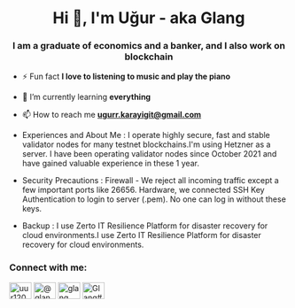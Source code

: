 <h1 align="center">Hi 👋, I'm Uğur - aka Glang</h1>
<h3 align="center">I am a graduate of economics and a banker, and I also work on blockchain</h3>

- ⚡ Fun fact **I love to listening to music and play the piano**

- 🌱 I’m currently learning **everything**

- 📫 How to reach me **ugurr.karayigit@gmail.com**

- Experiences and About Me : I operate highly secure, fast and stable validator nodes for many testnet blockchains.I'm using Hetzner as a server. I have been operating validator nodes since October 2021 and have gained valuable experience in these 1 year.

- Security Precautions : Firewall - We reject all incoming traffic except a few important ports like 26656. Hardware, we connected SSH Key Authentication to login to server (.pem). No one can log in without these keys.

- Backup : I use Zerto IT Resilience Platform for disaster recovery for cloud environments.I use Zerto IT Resilience Platform for disaster recovery for cloud environments.

<h3 align="left">Connect with me:</h3>
<p align="left">
<a href="https://twitter.com/uur12080840" target="blank"><img align="center" src="https://raw.githubusercontent.com/rahuldkjain/github-profile-readme-generator/master/src/images/icons/Social/twitter.svg" alt="uur12080840" height="30" width="40" /></a>
<a href="https://medium.com/@glangprd" target="blank"><img align="center" src="https://raw.githubusercontent.com/rahuldkjain/github-profile-readme-generator/master/src/images/icons/Social/medium.svg" alt="@glangprd" height="30" width="40" /></a>
<a href="https://www.youtube.com/c/glang" target="blank"><img align="center" src="https://raw.githubusercontent.com/rahuldkjain/github-profile-readme-generator/master/src/images/icons/Social/youtube.svg" alt="glang" height="30" width="40" /></a>
<a href="https://discord.gg/Glang#5676" target="blank"><img align="center" src="https://raw.githubusercontent.com/rahuldkjain/github-profile-readme-generator/master/src/images/icons/Social/discord.svg" alt="Glang#5676" height="30" width="40" /></a>
</p>

